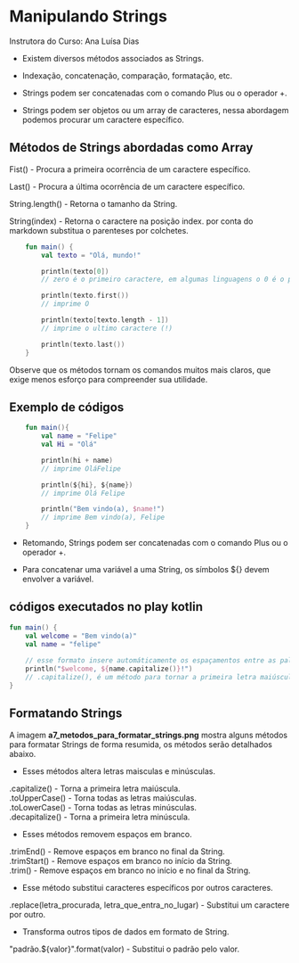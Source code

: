 # Manipulando Strings

Instrutora do Curso: Ana Luísa Dias

* Existem diversos métodos associados as Strings.

* Indexação, concatenação, comparação, formatação, etc.

* Strings podem ser concatenadas com o comando Plus ou o operador +.

* Strings podem ser objetos ou um array de caracteres, nessa abordagem podemos procurar um caractere específico.

## Métodos de Strings abordadas como Array

Fist() - Procura a primeira ocorrência de um caractere específico.

Last() - Procura a última ocorrência de um caractere específico. 

String.length() - Retorna o tamanho da String.

String(index) - Retorna o caractere na posição index. por conta do markdown substitua o parenteses por colchetes.

```kotlin	
    fun main() {
        val texto = "Olá, mundo!"

        println(texto[0])  
        // zero é o primeiro caractere, em algumas linguagens o 0 é o primeiro indice(endereço).

        println(texto.first())
        // imprime O

        println(texto[texto.length - 1])
        // imprime o ultimo caractere (!)

        println(texto.last())
    }

```

Observe que os métodos tornam os comandos muitos mais claros, que exige menos esforço para compreender sua utilidade.

## Exemplo de códigos

```kotlin
    fun main(){
        val name = "Felipe"
        val Hi = "Olá"

        println(hi + name)
        // imprime OláFelipe

        println(${hi}, ${name})
        // imprime Olá Felipe

        println("Bem vindo(a), $name!")
        // imprime Bem vindo(a), Felipe
    }
```

* Retomando, Strings podem ser concatenadas com o comando Plus ou o operador +. 

* Para concatenar uma variável a uma String, os símbolos ${} devem envolver a variável.

## códigos executados no play kotlin

```kotlin
fun main() {
	val welcome = "Bem vindo(a)"
    val name = "felipe"
    
    // esse formato insere automáticamente os espaçamentos entre as palavras
    println("$welcome, ${name.capitalize()}!") 
    // .capitalize(), é um método para tornar a primeira letra maiúscula.
}
```

## Formatando Strings

A imagem **a7_metodos_para_formatar_strings.png** mostra alguns métodos para formatar Strings de forma resumida, os métodos serão detalhados abaixo.

* Esses métodos altera letras maisculas e minúsculas.

.capitalize() - Torna a primeira letra maiúscula.  
.toUpperCase() - Torna todas as letras maiúsculas.  
.toLowerCase() - Torna todas as letras minúsculas.   
.decapitalize() - Torna a primeira letra minúscula.

* Esses métodos removem espaços em branco.

.trimEnd() - Remove espaços em branco no final da String.  
.trimStart() - Remove espaços em branco no início da String.  
.trim() - Remove espaços em branco no início e no final da String.

* Esse método substitui caracteres específicos por outros caracteres.

.replace(letra_procurada, letra_que_entra_no_lugar) - Substitui um caractere por outro.

* Transforma outros tipos de dados em formato de String.

"padrão.${valor}".format(valor) - Substitui o padrão pelo valor.
